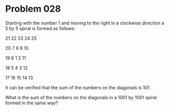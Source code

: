 Problem 028
===========

Starting with the number 1 and moving to the right in a clockwise direction a 5 by 5 spiral is formed as follows:



21 22 23 24 25

20  7  8  9 10

19  6  1  2 11

18  5  4  3 12

17 16 15 14 13



It can be verified that the sum of the numbers on the diagonals is 101.

What is the sum of the numbers on the diagonals in a 1001 by 1001 spiral formed in the same way?